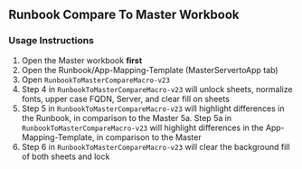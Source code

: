## Runbook Compare To Master Workbook 

### Usage Instructions
1. Open the Master workbook **first**
2. Open the Runbook/App-Mapping-Template (MasterServertoApp tab)
3. Open `RunbookToMasterCompareMacro-v23`
4. Step 4 in `RunbookToMasterCompareMacro-v23` will unlock sheets, normalize fonts, upper case FQDN, Server, and clear fill on sheets
5. Step 5 in `RunbookToMasterCompareMacro-v23` will highlight differences in the Runbook, in comparison to the Master
   5a. Step 5a in `RunbookToMasterCompareMacro-v23` will highlight differences in the App-Mapping-Template, in comparison to the Master
6. Step 6 in `RunbookToMasterCompareMacro-v23` will clear the background fill of both sheets and lock
